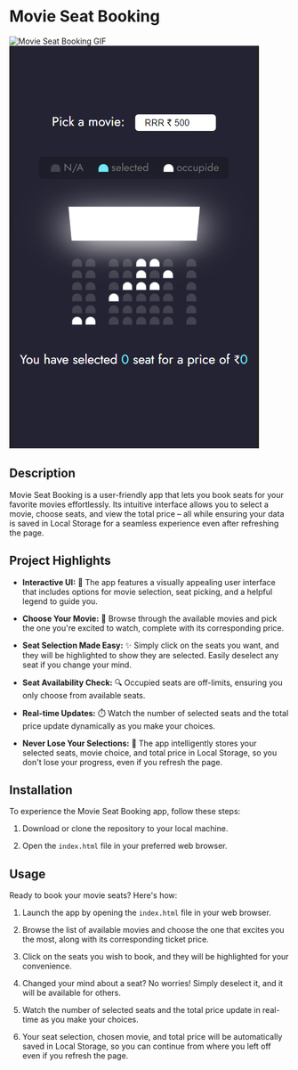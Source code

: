 # Movie Seat Booking

![Movie Seat Booking GIF](https://user-images.githubusercontent.com/1016143/187770506-39e896ca-5495-4695-94c9-6976a4ef0445.gif)![Movie Seat Booking](app.png)

## Description

Movie Seat Booking is a user-friendly app that lets you book seats for your favorite movies effortlessly. Its intuitive interface allows you to select a movie, choose seats, and view the total price – all while ensuring your data is saved in Local Storage for a seamless experience even after refreshing the page.



## Project Highlights

- **Interactive UI:** 🎉 The app features a visually appealing user interface that includes options for movie selection, seat picking, and a helpful legend to guide you.

- **Choose Your Movie:** 🍿 Browse through the available movies and pick the one you're excited to watch, complete with its corresponding price.

- **Seat Selection Made Easy:** ✨ Simply click on the seats you want, and they will be highlighted to show they are selected. Easily deselect any seat if you change your mind.

- **Seat Availability Check:** 🔍 Occupied seats are off-limits, ensuring you only choose from available seats.

- **Real-time Updates:** ⏱️ Watch the number of selected seats and the total price update dynamically as you make your choices.

- **Never Lose Your Selections:** 💾 The app intelligently stores your selected seats, movie choice, and total price in Local Storage, so you don't lose your progress, even if you refresh the page.

## Installation

To experience the Movie Seat Booking app, follow these steps:

1. Download or clone the repository to your local machine.

2. Open the `index.html` file in your preferred web browser.

## Usage

Ready to book your movie seats? Here's how:

1. Launch the app by opening the  `index.html` file in your web browser.

2. Browse the list of available movies and choose the one that excites you the most, along with its corresponding ticket price.

3. Click on the seats you wish to book, and they will be highlighted for your convenience.

4. Changed your mind about a seat? No worries! Simply deselect it, and it will be available for others.

5. Watch the number of selected seats and the total price update in real-time as you make your choices.

6. Your seat selection, chosen movie, and total price will be automatically saved in Local Storage, so you can continue from where you left off even if you refresh the page.

